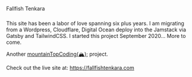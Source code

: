 <p class="-text-center">Fallfish Tenkara</p>

###
This site has been a labor of love spanning six plus years. I am migrating from a Wordpress, Cloudflare, Digital Ocean deploy into the Jamstack via Gatsby and TailwindCSS. I started this project September 2020... More to come.

<p>Another <a href="https://mountaintopcoding.dev">mountainTopCoding(<span role="img" aria-label="mountain with snow-cap">&#127956;</span>);</a> project.</p>

Check out the live site at: https://fallfishtenkara.com